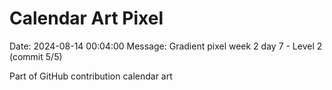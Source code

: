 # Calendar Art Pixel

Date: 2024-08-14 00:04:00
Message: Gradient pixel week 2 day 7 - Level 2 (commit 5/5)

Part of GitHub contribution calendar art
